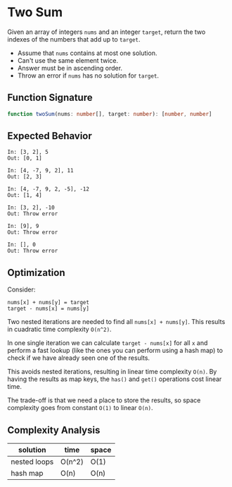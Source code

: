 # Two Sum

Given an array of integers `nums` and an integer `target`, return the two
indexes of the numbers that add up to `target`.

* Assume that `nums` contains at most one solution.
* Can't use the same element twice.
* Answer must be in ascending order.
* Throw an error if `nums` has no solution for `target`.

## Function Signature

```typescript
function twoSum(nums: number[], target: number): [number, number]
```

## Expected Behavior

```
In: [3, 2], 5
Out: [0, 1]

In: [4, -7, 9, 2], 11
Out: [2, 3]

In: [4, -7, 9, 2, -5], -12
Out: [1, 4]

In: [3, 2], -10
Out: Throw error

In: [9], 9
Out: Throw error

In: [], 0
Out: Throw error
```

## Optimization

Consider:

```
nums[x] + nums[y] = target
target - nums[x] = nums[y]
```

Two nested iterations are needed to find all `nums[x] + nums[y]`. This results
in cuadratic time complexity `O(n^2)`.

In one single iteration we can calculate `target - nums[x]` for all `x` and
perform a fast lookup (like the ones you can perform using a hash map) to
check if we have already seen one of the results.

This avoids nested iterations, resulting in linear time complexity `O(n)`. By
having the results as map keys, the `has()` and `get()` operations cost linear
time.

The trade-off is that we need a place to store the results, so space complexity
goes from constant `O(1)` to linear `O(n)`.

## Complexity Analysis

| solution      | time   | space |
| ------------- | ------ | ----- |
| nested loops  | O(n^2) | O(1)  |
| hash map      | O(n)   | O(n)  |
